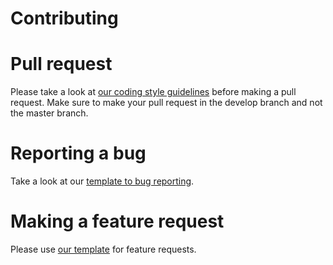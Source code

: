# Contributing
# Pull request

Please take a look at [our coding style guidelines](https://github.com/student-organizer/student-organizer-server/tree/develop/docs/CODING-STYLE.md) before making a pull request.
Make sure to make your pull request in the develop branch and not the master branch.

# Reporting a bug

Take a look at our [template to bug reporting](https://github.com/student-organizer/student-organizer-server/blob/develop/.github/ISSUE_TEMPLATE/bug_report.md).

# Making a feature request

Please use [our template](https://github.com/student-organizer/student-organizer-server/blob/develop/.github/ISSUE_TEMPLATE/feature_request.md) for feature requests.
